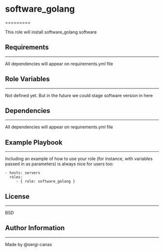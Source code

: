# software_golang
=========

This role will install software_golang software

## Requirements
------------

All dependencies will appear on requirements.yml file

## Role Variables
--------------

Not defined yet. But in the future we could stage software version in here

## Dependencies
------------

All dependencies will appear on requirements.yml file

## Example Playbook
----------------

Including an example of how to use your role (for instance, with variables passed in as parameters) is always nice for users too:

    - hosts: servers
      roles:
         - { role: software_golang }

## License
-------

BSD

## Author Information
------------------
Made by @sergi-canas
